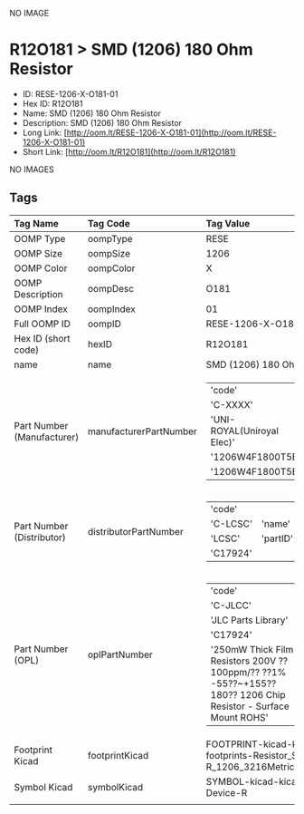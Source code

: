 


  
NO IMAGE  
# R12O181 > SMD (1206) 180 Ohm Resistor

- ID: RESE-1206-X-O181-01
- Hex ID: R12O181
- Name: SMD (1206) 180 Ohm Resistor
- Description: SMD (1206) 180 Ohm Resistor
- Long Link: [http://oom.lt/RESE-1206-X-O181-01](http://oom.lt/RESE-1206-X-O181-01)
- Short Link: [http://oom.lt/R12O181](http://oom.lt/R12O181)
  
NO IMAGES  
## Tags
  

|Tag Name|Tag Code|Tag Value|
| :--- | :--- | :--- |
|OOMP Type|oompType|RESE|
|OOMP Size|oompSize|1206|
|OOMP Color|oompColor|X|
|OOMP Description|oompDesc|O181|
|OOMP Index|oompIndex|01|
|Full OOMP ID|oompID|RESE-1206-X-O181-01|
|Hex ID (short code)|hexID|R12O181|
|name|name|SMD (1206) 180 Ohm Resistor|
|Part Number (Manufacturer)|manufacturerPartNumber|<table><tr><td>'code'</td></tr><tr><td> 'C-XXXX'</td><td> 'name'</td></tr><tr><td> 'UNI-ROYAL(Uniroyal Elec)'</td><td> 'partID'</td></tr><tr><td> '1206W4F1800T5E'</td><td> 'partName'</td></tr><tr><td> '1206W4F1800T5E'</td></tr></table>|
|Part Number (Distributor)|distributorPartNumber|<table><tr><td>'code'</td></tr><tr><td> 'C-LCSC'</td><td> 'name'</td></tr><tr><td> 'LCSC'</td><td> 'partID'</td></tr><tr><td> 'C17924'</td></tr></table>|
|Part Number (OPL)|oplPartNumber|<table><tr><td>'code'</td></tr><tr><td> 'C-JLCC'</td><td> 'name'</td></tr><tr><td> 'JLC Parts Library'</td><td> 'partID'</td></tr><tr><td> 'C17924'</td><td> 'partName'</td></tr><tr><td> '250mW Thick Film Resistors 200V ??100ppm/?? ??1% -55??~+155?? 180?? 1206  Chip Resistor - Surface Mount ROHS'</td></tr></table>|
|Footprint Kicad|footprintKicad|FOOTPRINT-kicad-kicad-footprints-Resistor_SMD-R_1206_3216Metric|
|Symbol Kicad|symbolKicad|SYMBOL-kicad-kicad-symbols-Device-R|
||||

